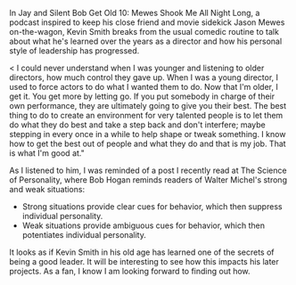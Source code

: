 <!--
.. title: Kevin Smith on learning to let go when leading?
.. slug: kevin_smith
.. date: 2013-09-13 02:09:00 UTC
.. tags: autonomy
.. category:
.. link: 
.. description: This post is from a podcast back in 2013.  I tried to re-link back to it, but seems unavailable on Sound Cloud now.
.. type: text
-->

In Jay and Silent Bob Get Old 10: Mewes Shook Me All Night Long, a podcast inspired to keep his close friend
and movie sidekick Jason Mewes on-the-wagon, Kevin Smith breaks from the usual comedic routine to talk about
what he's learned over the years as a director and how his personal style of leadership has progressed.

< I could never understand when I was younger and listening to older directors, how much control they gave up.
When I was a young director, I used to force actors to do what I wanted them to do. 
Now that I'm older, I get it. You get more by letting go. 
If you put somebody in charge of their own performance, they are ultimately going to give you their best. 
The best thing to do to create an environment for very talented people is to let them do what they do best 
and take a step back and don't interfere; maybe stepping in every once in a while to help shape or tweak something. 
I know how to get the best out of people and what they do and that is my job. That is what I'm good at."  

As I listened to him, I was reminded of a post I recently read at The Science of Personality,
where Bob Hogan reminds readers of Walter Michel's strong and weak situations:
- Strong situations provide clear cues for behavior, which then suppress individual personality. 
- Weak situations provide ambiguous cues for behavior, which then potentiates individual personality.

It looks as if Kevin Smith in his old age has learned one of the secrets of being a good leader.
It will be interesting to see how this impacts his later projects.
As a fan, I know I am looking forward to finding out how.

